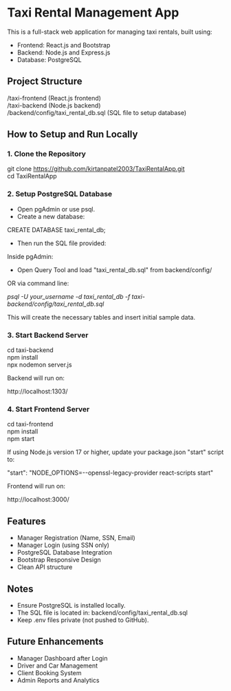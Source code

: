 # Taxi Rental Management App

This is a full-stack web application for managing taxi rentals, built using:

- Frontend: React.js and Bootstrap
- Backend: Node.js and Express.js
- Database: PostgreSQL

## Project Structure

  /taxi-frontend        (React.js frontend) \
  /taxi-backend         (Node.js backend) \
  /backend/config/taxi_rental_db.sql  (SQL file to setup database)

## How to Setup and Run Locally

### 1. Clone the Repository

git clone https://github.com/kirtanpatel2003/TaxiRentalApp.git \
cd TaxiRentalApp

### 2. Setup PostgreSQL Database

- Open pgAdmin or use psql.
- Create a new database:

CREATE DATABASE taxi_rental_db;

- Then run the SQL file provided:

Inside pgAdmin:
  - Open Query Tool and load "taxi_rental_db.sql" from backend/config/

OR via command line:

  _psql -U your_username -d taxi_rental_db -f taxi-backend/config/taxi_rental_db.sql_

This will create the necessary tables and insert initial sample data.

### 3. Start Backend Server

cd taxi-backend \
npm install \
npx nodemon server.js

Backend will run on:

http://localhost:1303/

### 4. Start Frontend Server

cd taxi-frontend \
npm install \
npm start

If using Node.js version 17 or higher, update your package.json "start" script to:

"start": "NODE_OPTIONS=--openssl-legacy-provider react-scripts start"

Frontend will run on:

http://localhost:3000/

## Features

- Manager Registration (Name, SSN, Email)
- Manager Login (using SSN only)
- PostgreSQL Database Integration
- Bootstrap Responsive Design
- Clean API structure

## Notes

- Ensure PostgreSQL is installed locally.
- The SQL file is located in: backend/config/taxi_rental_db.sql
- Keep .env files private (not pushed to GitHub).

## Future Enhancements

- Manager Dashboard after Login
- Driver and Car Management
- Client Booking System
- Admin Reports and Analytics
